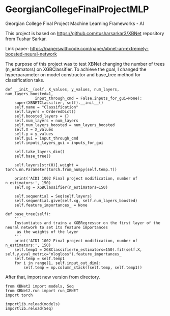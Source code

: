 # GeorgianCollegeFinalProjectMLP
Georgian College Final Project Machine Learning Frameworks - AI

This project is based on https://github.com/tusharsarkar3/XBNet repository from Tushar Sarkar.

Link paper: https://paperswithcode.com/paper/xbnet-an-extremely-boosted-neural-network

The purpose of this project was to test XBNet changing the number of trees (n_estimators) on XGBClassifier. To achieve the goal, I changed the hyperparameter on model constructor and base_tree method for classification taks.

    def __init__(self, X_values, y_values, num_layers, num_layers_boosted=1,
                 input_through_cmd = False,inputs_for_gui=None):
        super(XBNETClassifier, self).__init__()
        self.name = "Classification"
        self.layers = OrderedDict()
        self.boosted_layers = {}
        self.num_layers = num_layers
        self.num_layers_boosted = num_layers_boosted
        self.X = X_values
        self.y = y_values
        self.gui = input_through_cmd
        self.inputs_layers_gui = inputs_for_gui

        self.take_layers_dim()
        self.base_tree()

        self.layers[str(0)].weight = torch.nn.Parameter(torch.from_numpy(self.temp.T))

        print('AIDI 1002 Final project modification, number of n_estimators:', 150)
        self.xg = XGBClassifier(n_estimators=150)

        self.sequential = Seq(self.layers)
        self.sequential.give(self.xg, self.num_layers_boosted)
        self.feature_importances_ = None

    def base_tree(self):
        '''
        Instantiates and trains a XGBRegressor on the first layer of the neural network to set its feature importances
         as the weights of the layer
        '''
        print('AIDI 1002 Final project modification, number of n_estimators:', 150)
        self.temp1 = XGBClassifier(n_estimators=150).fit(self.X, self.y,eval_metric="mlogloss").feature_importances_
        self.temp = self.temp1
        for i in range(1, self.input_out_dim):
            self.temp = np.column_stack((self.temp, self.temp1))

After that, import new version from directory.

    from XBNet2 import models, Seq
    from XBNet2.run import run_XBNET
    import torch
    
    importlib.reload(models)
    importlib.reload(Seq)
